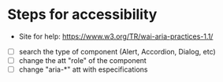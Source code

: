 # Steps for accessibility

- Site for help: https://www.w3.org/TR/wai-aria-practices-1.1/

- [ ] search the type of component (Alert, Accordion, Dialog, etc)
- [ ] change the att "role" of the component
- [ ] change "aria-\*" att with especifications
